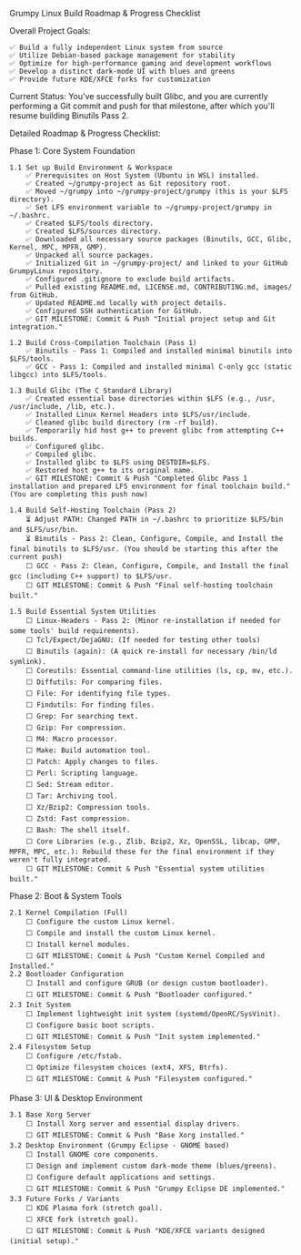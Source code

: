 Grumpy Linux Build Roadmap & Progress Checklist

Overall Project Goals:

    ✅ Build a fully independent Linux system from source
    ✅ Utilize Debian-based package management for stability
    ✅ Optimize for high-performance gaming and development workflows
    ✅ Develop a distinct dark-mode UI with blues and greens
    ✅ Provide future KDE/XFCE forks for customization

Current Status: You've successfully built Glibc, and you are currently performing a Git commit and push for that milestone, after which you'll resume building Binutils Pass 2.

Detailed Roadmap & Progress Checklist:

Phase 1: Core System Foundation

    1.1 Set up Build Environment & Workspace
        ✅ Prerequisites on Host System (Ubuntu in WSL) installed.
        ✅ Created ~/grumpy-project as Git repository root.
        ✅ Moved ~/grumpy into ~/grumpy-project/grumpy (this is your $LFS directory).
        ✅ Set LFS environment variable to ~/grumpy-project/grumpy in ~/.bashrc.
        ✅ Created $LFS/tools directory.
        ✅ Created $LFS/sources directory.
        ✅ Downloaded all necessary source packages (Binutils, GCC, Glibc, Kernel, MPC, MPFR, GMP).
        ✅ Unpacked all source packages.
        ✅ Initialized Git in ~/grumpy-project/ and linked to your GitHub GrumpyLinux repository.
        ✅ Configured .gitignore to exclude build artifacts.
        ✅ Pulled existing README.md, LICENSE.md, CONTRIBUTING.md, images/ from GitHub.
        ✅ Updated README.md locally with project details.
        ✅ Configured SSH authentication for GitHub.
        ✅ GIT MILESTONE: Commit & Push "Initial project setup and Git integration."

    1.2 Build Cross-Compilation Toolchain (Pass 1)
        ✅ Binutils - Pass 1: Compiled and installed minimal binutils into $LFS/tools.
        ✅ GCC - Pass 1: Compiled and installed minimal C-only gcc (static libgcc) into $LFS/tools.

    1.3 Build Glibc (The C Standard Library)
        ✅ Created essential base directories within $LFS (e.g., /usr, /usr/include, /lib, etc.).
        ✅ Installed Linux Kernel Headers into $LFS/usr/include.
        ✅ Cleaned glibc build directory (rm -rf build).
        ✅ Temporarily hid host g++ to prevent glibc from attempting C++ builds.
        ✅ Configured glibc.
        ✅ Compiled glibc.
        ✅ Installed glibc to $LFS using DESTDIR=$LFS.
        ✅ Restored host g++ to its original name.
        ✅ GIT MILESTONE: Commit & Push "Completed Glibc Pass 1 installation and prepared LFS environment for final toolchain build." (You are completing this push now)

    1.4 Build Self-Hosting Toolchain (Pass 2)
        ⏳ Adjust PATH: Changed PATH in ~/.bashrc to prioritize $LFS/bin and $LFS/usr/bin.
        ⏳ Binutils - Pass 2: Clean, Configure, Compile, and Install the final binutils to $LFS/usr. (You should be starting this after the current push)
        ⬜ GCC - Pass 2: Clean, Configure, Compile, and Install the final gcc (including C++ support) to $LFS/usr.
        ⬜ GIT MILESTONE: Commit & Push "Final self-hosting toolchain built."

    1.5 Build Essential System Utilities
        ⬜ Linux-Headers - Pass 2: (Minor re-installation if needed for some tools' build requirements).
        ⬜ Tcl/Expect/DejaGNU: (If needed for testing other tools)
        ⬜ Binutils (again): (A quick re-install for necessary /bin/ld symlink).
        ⬜ Coreutils: Essential command-line utilities (ls, cp, mv, etc.).
        ⬜ Diffutils: For comparing files.
        ⬜ File: For identifying file types.
        ⬜ Findutils: For finding files.
        ⬜ Grep: For searching text.
        ⬜ Gzip: For compression.
        ⬜ M4: Macro processor.
        ⬜ Make: Build automation tool.
        ⬜ Patch: Apply changes to files.
        ⬜ Perl: Scripting language.
        ⬜ Sed: Stream editor.
        ⬜ Tar: Archiving tool.
        ⬜ Xz/Bzip2: Compression tools.
        ⬜ Zstd: Fast compression.
        ⬜ Bash: The shell itself.
        ⬜ Core Libraries (e.g., Zlib, Bzip2, Xz, OpenSSL, libcap, GMP, MPFR, MPC, etc.): Rebuild these for the final environment if they weren't fully integrated.
        ⬜ GIT MILESTONE: Commit & Push "Essential system utilities built."

Phase 2: Boot & System Tools

    2.1 Kernel Compilation (Full)
        ⬜ Configure the custom Linux kernel.
        ⬜ Compile and install the custom Linux kernel.
        ⬜ Install kernel modules.
        ⬜ GIT MILESTONE: Commit & Push "Custom Kernel Compiled and Installed."
    2.2 Bootloader Configuration
        ⬜ Install and configure GRUB (or design custom bootloader).
        ⬜ GIT MILESTONE: Commit & Push "Bootloader configured."
    2.3 Init System
        ⬜ Implement lightweight init system (systemd/OpenRC/SysVinit).
        ⬜ Configure basic boot scripts.
        ⬜ GIT MILESTONE: Commit & Push "Init system implemented."
    2.4 Filesystem Setup
        ⬜ Configure /etc/fstab.
        ⬜ Optimize filesystem choices (ext4, XFS, Btrfs).
        ⬜ GIT MILESTONE: Commit & Push "Filesystem configured."

Phase 3: UI & Desktop Environment

    3.1 Base Xorg Server
        ⬜ Install Xorg server and essential display drivers.
        ⬜ GIT MILESTONE: Commit & Push "Base Xorg installed."
    3.2 Desktop Environment (Grumpy Eclipse - GNOME based)
        ⬜ Install GNOME core components.
        ⬜ Design and implement custom dark-mode theme (blues/greens).
        ⬜ Configure default applications and settings.
        ⬜ GIT MILESTONE: Commit & Push "Grumpy Eclipse DE implemented."
    3.3 Future Forks / Variants
        ⬜ KDE Plasma fork (stretch goal).
        ⬜ XFCE fork (stretch goal).
        ⬜ GIT MILESTONE: Commit & Push "KDE/XFCE variants designed (initial setup)."
